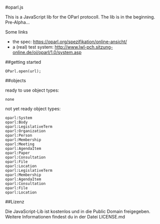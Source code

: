 #oparl.js

This is a JavaScript lib for the OParl protocoll. The lib is in the beginning. Pre-Alpha...

Some links
- the spec: https://oparl.org/spezifikation/online-ansicht/
- a (real) test system: http://www.lwl-pch.sitzung-online.de/oi/oparl/1.0/system.asp

##getting started

    OParl.open(url);

##objects

ready to use object types:

    none

not yet ready object types:

    oparl:System
    oparl:Body
    oparl:LegislativeTerm
    oparl:Organization
    oparl:Person
    oparl:Membership
    oparl:Meeting
    oparl:AgendaItem
    oparl:Paper
    oparl:Consultation
    oparl:File
    oparl:Location
    oparl:LegislativeTerm
    oparl:Membership
    oparl:AgendaItem
    oparl:Consultation
    oparl:File
    oparl:Location

##Lizenz

Die JavaScript-Lib ist kostenlos und in die Public Domain freigegeben. Weitere Informationen findest du in der Datei LICENSE.md
